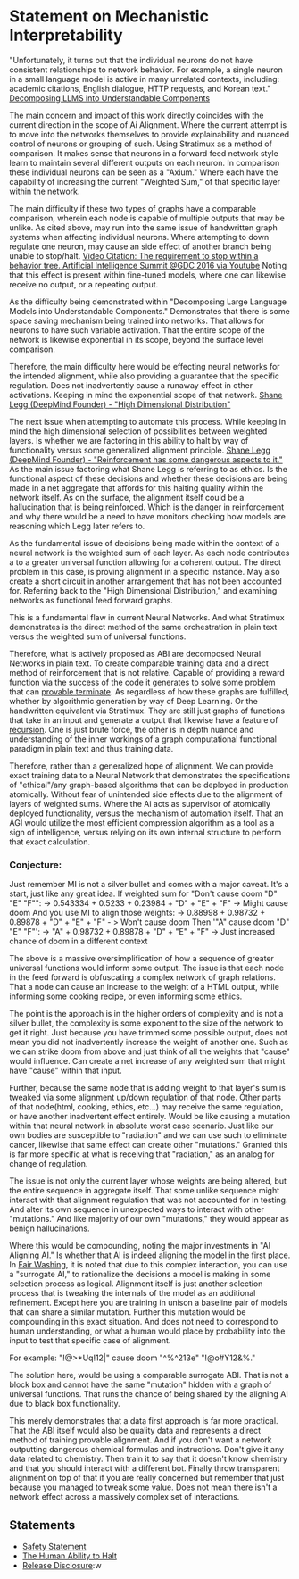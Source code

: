 # Statement on Mechanistic Interpretability
"Unfortunately, it turns out that the individual neurons do not have consistent relationships to network behavior. For example, a single neuron in a small language model is active in many unrelated contexts, including: academic citations, English dialogue, HTTP requests, and Korean text." [Decomposing LLMS into Understandable Components](https://www.anthropic.com/index/decomposing-language-models-into-understandable-components)

The main concern and impact of this work directly coincides with the current direction in the scope of Ai Alignment. Where the current attempt is to move into the networks themselves to provide explainability and nuanced control of neurons or grouping of such. Using Stratimux as a method of comparison. It makes sense that neurons in a forward feed network style learn to maintain several different outputs on each neuron. In comparison these individual neurons can be seen as a "Axium." Where each have the capability of increasing the current "Weighted Sum," of that specific layer within the network.

The main difficulty if these two types of graphs have a comparable comparison, wherein each node is capable of multiple outputs that may be unlike. As cited above, may run into the same issue of handwritten graph systems when affecting individual neurons. Where attempting to down regulate one neuron, may cause an side effect of another branch being unable to stop/halt. [Video Citation: The requirement to stop within a behavior tree. Artificial Intelligence Summit @GDC 2016 via Youtube](https://youtube.com/clip/UgkxtZlIbvaMv0OUCJ5kJFiaUCjmEQCBD0C6?si=tkrAkvbpqByq096U) Noting that this effect is present within fine-tuned models, where one can likewise receive no output, or a repeating output.

As the difficulty being demonstrated within "Decomposing Large Language Models into Understandable Components." Demonstrates that there is some space saving mechanism being trained into networks. That allows for neurons to have such variable activation. That the entire scope of the network is likewise exponential in its scope, beyond the surface level comparison.

Therefore, the main difficulty here would be effecting neural networks for the intended alignment, while also providing a guarantee that the specific regulation. Does not inadvertently cause a runaway effect in other activations. Keeping in mind the exponential scope of that network.
[Shane Legg (DeepMind Founder) - "High Dimensional Distribution"](https://youtube.com/clip/UgkxdUzTJNLBNf3o3hdQFq4Vs3jdQqXSDsuS?si=rckF9heUS4fVQfFV)

The next issue when attempting to automate this process. While keeping in mind the high dimensional selection of possibilities between weighted layers. Is whether we are factoring in this ability to halt by way of functionality versus some generalized alignment principle.
[Shane Legg (DeepMind Founder) - "Reinforcement has some dangerous aspects to it."](https://youtube.com/clip/Ugkx94rHRlwdiUdzphZTM0ZYRK_pmQUKstk3?si=Y6qohoaqNbacdf8h) As the main issue factoring what Shane Legg is referring to as ethics. Is the functional aspect of these decisions and whether these decisions are being made in a net aggregate that affords for this halting quality within the network itself. As on the surface, the alignment itself could be a hallucination that is being reinforced. Which is the danger in reinforcement and why there would be a need to have monitors checking how models are reasoning which Legg later refers to.

As the fundamental issue of decisions being made within the context of a neural network is the weighted sum of each layer. As each node contributes a to a greater universal function allowing for a coherent output. The direct problem in this case, is proving alignment in a specific instance. May also create a short circuit in another arrangement that has not been accounted for. Referring back to the "High Dimensional Distribution," and examining networks as functional feed forward graphs.

This is a fundamental flaw in current Neural Networks. And what Stratimux demonstrates is the direct method of the same orchestration in plain text versus the weighted sum of universal functions.

Therefore, what is actively proposed as ABI are decomposed Neural Networks in plain text. To create comparable training data and a direct method of reinforcement that is not relative. Capable of providing a reward function via the success of the code it generates to solve some problem that can [provable terminate](https://en.m.wikipedia.org/wiki/Total_functional_programming). As regardless of how these graphs are fulfilled, whether by algorithmic generation by way of Deep Learning. Or the handwritten equivalent via Stratimux. They are still just graphs of functions that take in an input and generate a output that likewise have a feature of [recursion](https://blog.gdeltproject.org/llm-infinite-loops-failure-modes-the-current-state-of-llm-entity-extraction/). One is just brute force, the other is in depth nuance and understanding of the inner workings of a graph computational functional paradigm in plain text and thus training data.

Therefore, rather than a generalized hope of alignment. We can provide exact training data to a Neural Network that demonstrates the specifications of "ethical"/any graph-based algorithms that can be deployed in production atomically. Without fear of unintended side effects due to the alignment of layers of weighted sums. Where the Ai acts as supervisor of atomically deployed functionality, versus the mechanism of automation itself. That an AGI would utilize the most efficient compression algorithm as a tool as a sign of intelligence, versus relying on its own internal structure to perform that exact calculation.

### Conjecture:
Just remember MI is not a silver bullet and comes with a major caveat. It's a start, just like any great idea.
If weighted sum for "Don't cause doom "D" "E" "F"":  ->  0.543334 + 0.5233 + 0.23984 + "D" + "E" + "F" -> Might cause doom
And you use MI to align those weights:               ->  0.88998 + 0.98732 + 0.89878 + "D" + "E" + "F" - > Won't cause doom
Then '"A" cause doom "D" "E" "F"':                   ->  "A" + 0.98732 + 0.89878 + "D" + "E" + "F" -> Just increased chance of doom in a different context

The above is a massive oversimplification of how a sequence of greater universal functions would inform some output. The issue is that each node in the feed forward is obfuscating a complex network of graph relations. That a node can cause an increase to the weight of a HTML output, while informing some cooking recipe, or even informing some ethics.

The point is the approach is in the higher orders of complexity and is not a silver bullet, the complexity is some exponent to the size of the network to get it right. Just because you have trimmed some possible output, does not mean you did not inadvertently increase the weight of another one. Such as we can strike doom from above and just think of all the weights that "cause" would influence. Can create a net increase of any weighted sum that might have "cause" within that input.

Further, because the same node that is adding weight to that layer's sum is tweaked via some alignment up/down regulation of that node. Other parts of that node(html, cooking, ethics, etc...) may receive the same regulation, or have another inadvertent effect entirely. Would be like causing a mutation within that neural network in absolute worst case scenario. Just like our own bodies are susceptible to "radiation" and we can use such to eliminate cancer, likewise that same effect can create other "mutations." Granted this is far more specific at what is receiving that "radiation," as an analog for change of regulation.

The issue is not only the current layer whose weights are being altered, but the entire sequence in aggregate itself. That some unlike sequence might interact with that alignment regulation that was not accounted for in testing. And alter its own sequence in unexpected ways to interact with other "mutations." And like majority of our own "mutations," they would appear as benign hallucinations.

Where this would be compounding, noting the major investments in "AI Aligning AI." Is whether that AI is indeed aligning the model in the first place. In [Fair Washing](https://arxiv.org/abs/1901.09749), it is noted that due to this complex interaction, you can use a "surrogate AI," to rationalize the decisions a model is making in some selection process as logical. Alignment itself is just another selection process that is tweaking the internals of the model as an additional refinement. Except here you are training in unison a baseline pair of models that can share a similar mutation. Further this mutation would be compounding in this exact situation. And does not need to correspond to human understanding, or what a human would place by probability into the input to test that specific case of alignment.

For example: "!@>*Uq!12|" cause doom "^%^213e" "!@o#Y12&%."

The solution here, would be using a comparable surrogate ABI. That is not a block box and cannot have the same "mutation" hidden with a graph of universal functions. That runs the chance of being shared by the aligning AI due to black box functionality.

This merely demonstrates that a data first approach is far more practical. That the ABI itself would also be quality data and represents a direct method of training provable alignment. And if you don't want a network outputting dangerous chemical formulas and instructions. Don't give it any data related to chemistry. Then train it to say that it doesn't know chemistry and that you should interact with a different bot. Finally throw transparent alignment on top of that if you are really concerned but remember that just because you managed to tweak some value. Does not mean there isn't a network effect across a massively complex set of interactions.


## Statements
* [Safety Statement](https://github.com/Phuire-Research/Stratimux/blob/main/StatementSafety.md)
* [The Human Ability to Halt](https://github.com/Phuire-Research/Stratimux/blob/main/StatementHH.md)
* [Release Disclosure](https://github.com/Phuire-Research/Stratimux/blob/main/ReleaseDisclosure.md):w